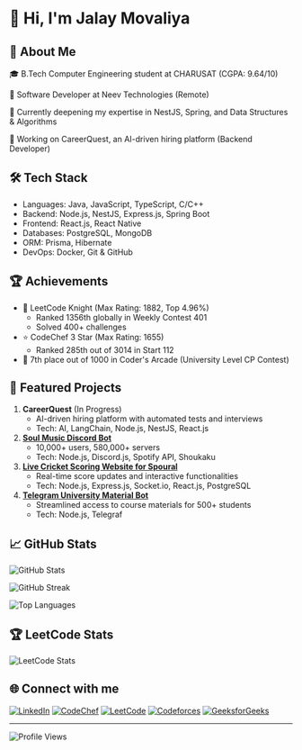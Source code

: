 # 👋 Hi, I'm Jalay Movaliya
## 💫 About Me
🎓 B.Tech Computer Engineering student at CHARUSAT (CGPA: 9.64/10)

💼 Software Developer at Neev Technologies (Remote)

🧠 Currently deepening my expertise in NestJS, Spring, and Data Structures & Algorithms

🚀 Working on CareerQuest, an AI-driven hiring platform (Backend Developer)

## 🛠 Tech Stack
- Languages: Java, JavaScript, TypeScript, C/C++
- Backend: Node.js, NestJS, Express.js, Spring Boot
- Frontend: React.js, React Native
- Databases: PostgreSQL, MongoDB
- ORM: Prisma, Hibernate
- DevOps: Docker, Git & GitHub

## 🏆 Achievements
- 🏅 LeetCode Knight (Max Rating: 1882, Top 4.96%)
  - Ranked 1356th globally in Weekly Contest 401
  - Solved 400+ challenges
- ⭐ CodeChef 3 Star (Max Rating: 1655)
  - Ranked 285th out of 3014 in Start 112
- 🥇 7th place out of 1000 in Coder's Arcade (University Level CP Contest)

## 🌟 Featured Projects
1. **CareerQuest** (In Progress)
   - AI-driven hiring platform with automated tests and interviews
   - Tech: AI, LangChain, Node.js, NestJS, React.js
2. **[Soul Music Discord Bot](https://discord.com/oauth2/authorize?client_id=866956216420007946&scope=bot)**
   - 10,000+ users, 580,000+ servers
   - Tech: Node.js, Discord.js, Spotify API, Shoukaku
3. **[Live Cricket Scoring Website for Spoural](https://github.com/jalaym825?tab=repositories)**
   - Real-time score updates and interactive functionalities
   - Tech: Node.js, Express.js, Socket.io, React.js, PostgreSQL
4. **[Telegram University Material Bot](https://github.com/jalaym825/tele-ce-bot)**
   - Streamlined access to course materials for 500+ students
   - Tech: Node.js, Telegraf

## 📈 GitHub Stats
![GitHub Stats](https://github-readme-stats.vercel.app/api?username=jalaym825&theme=dark&hide_border=false&include_all_commits=false&count_private=false)

![GitHub Streak](https://github-readme-streak-stats.herokuapp.com/?user=jalaym825&theme=dark&hide_border=false)

![Top Languages](https://github-readme-stats.vercel.app/api/top-langs/?username=jalaym825&theme=dark&hide_border=false&include_all_commits=false&count_private=false&layout=compact)

## 🏆 LeetCode Stats
![LeetCode Stats](https://leetcard.jacoblin.cool/jalaym825?ext=heatmap)

## 🌐 Connect with me
[![LinkedIn](https://img.shields.io/badge/LinkedIn-0077B5?style=for-the-badge&logo=linkedin&logoColor=white)](https://linkedin.com/in/jalaymovaliya)
[![CodeChef](https://img.shields.io/badge/CodeChef-5B4638?style=for-the-badge&logo=codechef&logoColor=white)](https://www.codechef.com/users/jalaym825)
[![LeetCode](https://img.shields.io/badge/LeetCode-FFA116?style=for-the-badge&logo=leetcode&logoColor=black)](https://www.leetcode.com/jalaym825)
[![Codeforces](https://img.shields.io/badge/Codeforces-1F8ACB?style=for-the-badge&logo=codeforces&logoColor=white)](https://codeforces.com/profile/jalaym825)
[![GeeksforGeeks](https://img.shields.io/badge/GeeksforGeeks-2F8D46?style=for-the-badge&logo=geeksforgeeks&logoColor=white)](https://auth.geeksforgeeks.org/user/jalaym825)

---
![Profile Views](https://visitcount.itsvg.in/api?id=jalaym825&icon=0&color=0)
